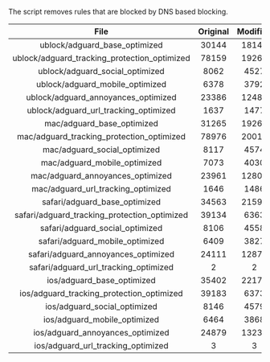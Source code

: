 The script removes rules that are blocked by DNS based blocking.


| File | Original | Modified |
|:----:|:-----:|:-----:|
| ublock/adguard_base_optimized | 30144 | 18143 |
| ublock/adguard_tracking_protection_optimized | 78159 | 19263 |
| ublock/adguard_social_optimized | 8062 | 4527 |
| ublock/adguard_mobile_optimized | 6378 | 3792 |
| ublock/adguard_annoyances_optimized | 23386 | 12484 |
| ublock/adguard_url_tracking_optimized | 1637 | 1477 |
| mac/adguard_base_optimized | 31265 | 19266 |
| mac/adguard_tracking_protection_optimized | 78976 | 20011 |
| mac/adguard_social_optimized | 8117 | 4574 |
| mac/adguard_mobile_optimized | 7073 | 4030 |
| mac/adguard_annoyances_optimized | 23961 | 12804 |
| mac/adguard_url_tracking_optimized | 1646 | 1486 |
| safari/adguard_base_optimized | 34563 | 21599 |
| safari/adguard_tracking_protection_optimized | 39134 | 6363 |
| safari/adguard_social_optimized | 8106 | 4558 |
| safari/adguard_mobile_optimized | 6409 | 3827 |
| safari/adguard_annoyances_optimized | 24111 | 12878 |
| safari/adguard_url_tracking_optimized | 2 | 2 |
| ios/adguard_base_optimized | 35402 | 22175 |
| ios/adguard_tracking_protection_optimized | 39183 | 6373 |
| ios/adguard_social_optimized | 8146 | 4579 |
| ios/adguard_mobile_optimized | 6464 | 3868 |
| ios/adguard_annoyances_optimized | 24879 | 13238 |
| ios/adguard_url_tracking_optimized | 3 | 3 |